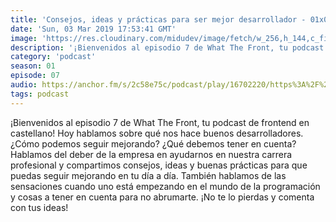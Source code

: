 ```yaml
---
title: 'Consejos, ideas y prácticas para ser mejor desarrollador - 01x07'
date: 'Sun, 03 Mar 2019 17:53:41 GMT'
image: 'https://res.cloudinary.com/midudev/image/fetch/w_256,h_144,c_fill,f_auto/https://d3t3ozftmdmh3i.cloudfront.net/staging/podcast_uploaded_episode/7340239/6e493347a8c4a219.jpeg'
description: '¡Bienvenidos al episodio 7 de What The Front, tu podcast de frontend en castellano! Hoy hablamos sobre qué nos hace buenos desarrolladores. ¿Cómo podemos seguir mejorando? ¿Qué deb'
category: 'podcast'
season: 01
episode: 07
audio: https://anchor.fm/s/2c58e75c/podcast/play/16702220/https%3A%2F%2Fd3ctxlq1ktw2nl.cloudfront.net%2Fstaging%2F2020-6-17%2F90903122-44100-2-c3fb2cc2fc6a4a4d.mp3
tags: podcast
---
```


¡Bienvenidos al episodio 7 de What The Front, tu podcast de frontend en castellano! Hoy hablamos sobre qué nos hace buenos desarrolladores. ¿Cómo podemos seguir mejorando? ¿Qué debemos tener en cuenta? Hablamos del deber de la empresa en ayudarnos en nuestra carrera profesional y compartimos consejos, ideas y buenas prácticas para que puedas seguir mejorando en tu día a día. También hablamos de las sensaciones cuando uno está empezando en el mundo de la programación y cosas a tener en cuenta para no abrumarte. ¡No te lo pierdas y comenta con tus ideas!

